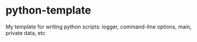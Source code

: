 # python-template
My template for writing python scripts: logger, command-line options, main, private data, etc
